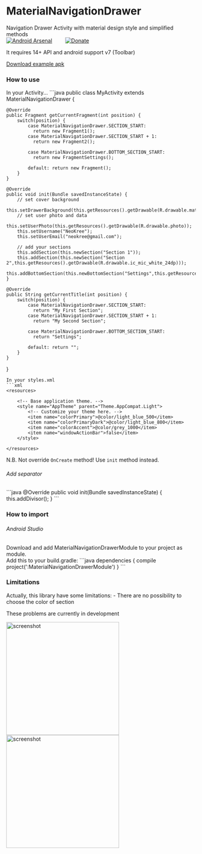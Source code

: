 MaterialNavigationDrawer
========================

Navigation Drawer Activity with material design style and simplified methods<br>
[![Android Arsenal](https://img.shields.io/badge/Android%20Arsenal-MaterialNavigationDrawer-brightgreen.svg?style=flat)](https://android-arsenal.com/details/1/1114)&ensp;&ensp;&ensp;&ensp;&ensp;[![Donate](https://www.paypalobjects.com/en_GB/i/btn/btn_donate_LG.gif)](https://www.paypal.com/cgi-bin/webscr?cmd=_s-xclick&hosted_button_id=K4GJELZKNEF68)

It requires 14+ API and android support v7 (Toolbar)<br>

[Download example apk](https://raw.github.com/neokree/MaterialNavigationDrawer/master/example.apk)<br>

<h3>How to use</h3>
In your Activity...
```java
public class MyActivity extends MaterialNavigationDrawer {

    @Override
    public Fragment getCurrentFragment(int position) {
        switch(position) {
            case MaterialNavigationDrawer.SECTION_START:
              return new Fragment1();
            case MaterialNavigationDrawer.SECTION_START + 1:
              return new Fragment2();
              
            case MaterialNavigationDrawer.BOTTOM_SECTION_START:
              return new FragmentSettings();
              
            default: return new Fragment();
        }
    }

    @Override
    public void init(Bundle savedInstanceState) {
        // set cover background
        this.setDrawerBackground(this.getResources().getDrawable(R.drawable.mat1));
        // set user photo and data
        this.setUserPhoto(this.getResources().getDrawable(R.drawable.photo));
        this.setUsername("NeoKree");
        this.setUserEmail("neokree@gmail.com");
        
        // add your sections
        this.addSection(this.newSection("Section 1"));
        this.addSection(this.newSection("Section 2",this.getResources().getDrawable(R.drawable.ic_mic_white_24dp)));
        this.addBottomSection(this.newBottomSection("Settings",this.getResources().getDrawable(R.drawable.ic_settings_black_24dp)));
    }

    @Override
    public String getCurrentTitle(int position) {
        switch(position) {
            case MaterialNavigationDrawer.SECTION_START:
              return "My First Section";
            case MaterialNavigationDrawer.SECTION_START + 1:
              return "My Second Section";
              
            case MaterialNavigationDrawer.BOTTOM_SECTION_START:
              return "Settings";
              
            default: return "";
        }
    }

}
```
In your styles.xml
```xml
<resources>

    <!-- Base application theme. -->
    <style name="AppTheme" parent="Theme.AppCompat.Light">
        <!-- Customize your theme here. -->
        <item name="colorPrimary">@color/light_blue_500</item>
        <item name="colorPrimaryDark">@color/light_blue_800</item>
        <item name="colorAccent">@color/grey_1000</item>
        <item name="windowActionBar">false</item>
    </style>

</resources>
```
N.B. Not override <code>OnCreate</code> method! Use <code>init</code> method instead.<br>

<h6>Add separator</h6>
```java
@Override
    public void init(Bundle savedInstanceState) {
        this.addDivisor();
    }
```

<h3>How to import </h3>
<h6>Android Studio</h6>
Download and add MaterialNavigationDrawerModule to your project as module.<br>
Add this to your build.gradle:
```java 
dependencies {
    compile project(':MaterialNavigationDrawerModule')
}
```

<h3>Limitations</h3>
Actually, this library have some limitations: 
- There are no possibility to choose the color of section

These problems are currently in development

<img src="https://raw.github.com/neokree/MaterialNavigationDrawer/master/screen1.png" alt="screenshot" width="300px" height="auto" />
<img src="https://raw.github.com/neokree/MaterialNavigationDrawer/master/screen3.png" alt="screenshot" width="300px" height="auto" />
